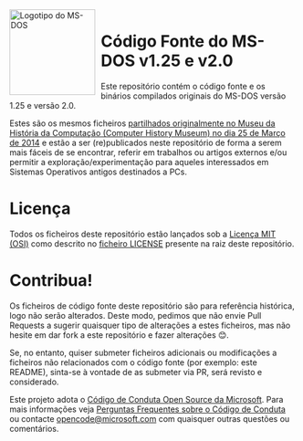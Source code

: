 <img width="150" height="150" align="left" style="float: left; margin: 0 10px 0 0;" alt="Logotipo do MS-DOS" src="https://github.com/Microsoft/MS-DOS/blob/master/msdos-logo.png">   

# Código Fonte do MS-DOS v1.25 e v2.0
Este repositório contém o código fonte e os binários compilados originais do MS-DOS versão 1.25 e versão 2.0.

Estes são os mesmos ficheiros [partilhados originalmente no Museu da História da Computação (Computer History Museum) no dia 25 de Março de 2014](https://www.computerhistory.org/atchm/microsoft-ms-dos-early-source-code/) e estão a ser (re)publicados neste repositório de forma a serem mais fáceis de se encontrar, referir em trabalhos ou artigos externos e/ou permitir a exploração/experimentação para aqueles interessados em Sistemas Operativos antigos destinados a PCs.

# Licença
Todos os ficheiros deste repositório estão lançados sob a [Licença MIT (OSI)](https://pt.wikipedia.org/wiki/Licen%C3%A7a_MIT) como descrito no [ficheiro LICENSE](https://github.com/Microsoft/MS-DOS/blob/master/LICENSE.md) presente na raiz deste repositório.

# Contribua!
Os ficheiros de código fonte deste repositório são para referência histórica, logo não serão alterados. Deste modo, pedimos que não envie Pull Requests a sugerir quaisquer tipo de alterações a estes ficheiros, mas não hesite em dar fork a este repositório e fazer alterações 😊.

Se, no entanto, quiser submeter ficheiros adicionais ou modificações a ficheiros não relacionados com o código fonte (por exemplo: este README), sinta-se à vontade de as submeter via PR, será revisto e considerado.

Este projeto adota o [Código de Conduta Open Source da Microsoft](https://opensource.microsoft.com/codeofconduct/). Para mais informações veja [Perguntas Frequentes sobre o Código de Conduta](https://opensource.microsoft.com/codeofconduct/faq/) ou contacte [opencode@microsoft.com](mailto:opencode@microsoft.com) com quaisquer outras questões ou comentários.
